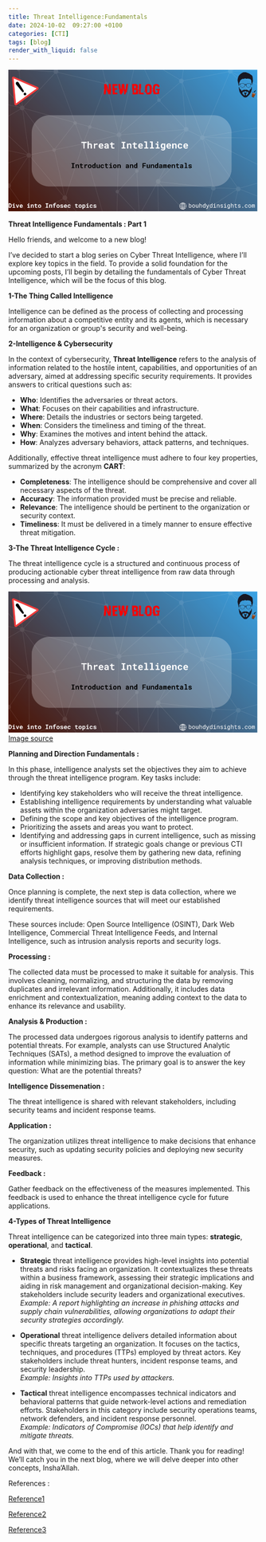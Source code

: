 ```yaml
---
title: Threat Intelligence:Fundamentals 
date: 2024-10-02  09:27:00 +0100
categories: [CTI]
tags: [blog]
render_with_liquid: false
---
```


![Desktop View](/media/CTI1.png)

**Threat Intelligence Fundamentals :  Part 1**

Hello friends, and welcome to a new blog!

I’ve decided to start a blog series on Cyber Threat Intelligence, where I’ll explore key topics in the field. To provide a solid foundation for the upcoming posts, I’ll begin by detailing the fundamentals of Cyber Threat Intelligence, which will be the focus of this blog.

**1-The Thing Called Intelligence**

Intelligence can be defined as the process of collecting and processing information about a competitive entity and its agents, which is necessary for an organization or group's security and well-being.

**2-Intelligence & Cybersecurity**

In the context of cybersecurity, **Threat Intelligence** refers to the analysis of information related to the hostile intent, capabilities, and opportunities of an adversary, aimed at addressing specific security requirements. It provides answers to critical questions such as:

- **Who**:  Identifies the adversaries or threat actors.
- **What**: Focuses on their capabilities and infrastructure.
- **Where**: Details the industries or sectors being targeted.
- **When**: Considers the timeliness and timing of the threat.
- **Why**: Examines the motives and intent behind the attack.
- **How**: Analyzes adversary behaviors, attack patterns, and techniques.

Additionally, effective threat intelligence must adhere to four key properties, summarized by the acronym **CART**:

- **Completeness**: The intelligence should be comprehensive and cover all necessary aspects of the threat.
- **Accuracy**: The information provided must be precise and reliable.
- **Relevance**: The intelligence should be pertinent to the organization or security context.
- **Timeliness**: It must be delivered in a timely manner to ensure effective threat mitigation.



**3-The Threat Intelligence Cycle :**

The threat intelligence cycle is a structured and continuous process of producing actionable cyber threat intelligence from raw data through processing and analysis.



![Desktop View](/media/CTI2.png)
    [Image source](https://threat.media/definition/what-is-the-threat-intelligence-lifecycle/)

**Planning and Direction Fundamentals :**

In this phase, intelligence analysts set the objectives they aim to achieve through the threat intelligence program. Key tasks include:

- Identifying key stakeholders who will receive the threat intelligence.
- Establishing intelligence requirements by understanding what valuable assets within the organization adversaries might target.
- Defining the scope and key objectives of the intelligence program.
- Prioritizing the assets and areas you want to protect.
- Identifying and addressing gaps in current intelligence, such as missing or insufficient information. If strategic goals change or previous CTI efforts highlight gaps, resolve them by gathering new data, refining analysis techniques, or improving distribution methods.


**Data Collection :**

Once planning is complete, the next step is data collection, where we identify threat intelligence sources that will meet our established requirements.

These sources include: Open Source Intelligence (OSINT), Dark Web Intelligence, Commercial Threat Intelligence Feeds, and Internal Intelligence, such as intrusion analysis reports and security logs.

**Processing :**

The collected data must be processed to make it suitable for analysis. This involves cleaning, normalizing, and structuring the data by removing duplicates and irrelevant information. Additionally, it includes data enrichment and contextualization, meaning adding context to the data to enhance its relevance and usability.

**Analysis & Production :**

The processed data undergoes rigorous analysis to identify patterns and potential threats. For example, analysts can use Structured Analytic Techniques (SATs), a method designed to improve the evaluation of information while minimizing bias. The primary goal is to answer the key question: What are the potential threats?

**Intelligence Dissemenation :**

The threat intelligence is shared with relevant stakeholders, including security teams and incident response teams.


**Application :**

The organization utilizes threat intelligence to make decisions that enhance security, such as updating security policies and deploying new security measures.

**Feedback :** 

Gather feedback on the effectiveness of the measures implemented. This feedback is used to enhance the threat intelligence cycle for future applications.


**4-Types of Threat Intelligence**

Threat intelligence can be categorized into three main types: **strategic**, **operational**, and **tactical**.

* **Strategic** threat intelligence provides high-level insights into potential threats and risks facing an organization. It contextualizes these threats within a business framework, assessing their strategic implications and aiding in risk management and organizational decision-making. Key stakeholders include security leaders and organizational executives.  
*Example:* *A report highlighting an increase in phishing attacks and supply chain vulnerabilities, allowing organizations to adapt their security strategies accordingly.*

* **Operational** threat intelligence delivers detailed information about specific threats targeting an organization. It focuses on the tactics, techniques, and procedures (TTPs) employed by threat actors. Key stakeholders include threat hunters, incident response teams, and security leadership.  
*Example:* *Insights into TTPs used by attackers.*

* **Tactical** threat intelligence encompasses technical indicators and behavioral patterns that guide network-level actions and remediation efforts. Stakeholders in this category include security operations teams, network defenders, and incident response personnel.  
*Example:* *Indicators of Compromise (IOCs) that help identify and mitigate threats.*




And with that, we come to the end of this article. Thank you for reading! We’ll catch you in the next blog, where we will delve deeper into other concepts, Insha’Allah.


References : 

[Reference1](https://kravensecurity.com/the-threat-intelligence-lifecycle/#:~:text=It%20can%20be%20used%20as,Analysis%2C%20Dissemination%2C%20and%20Feedback.)

[Reference2](https://www.dragos.com/wp-content/uploads/Industrial-Control-Threat-Intelligence-Whitepaper.pdf)

[Reference3](https://medium.com/katies-five-cents/a-cyber-threat-intelligence-self-study-plan-part-1-968b5a8daf9a)

